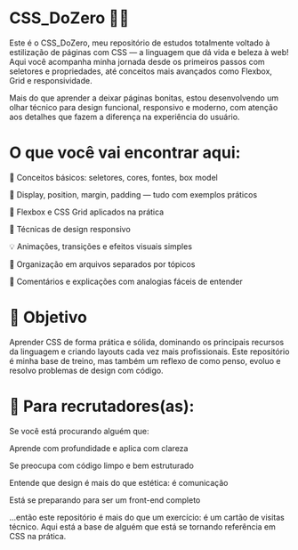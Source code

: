 # CSS_DoZero 🎨🧠

Este é o CSS_DoZero, meu repositório de estudos totalmente voltado à estilização de páginas com CSS — a linguagem que dá vida e beleza à web! Aqui você acompanha minha jornada desde os primeiros passos com seletores e propriedades, até conceitos mais avançados como Flexbox, Grid e responsividade.

Mais do que aprender a deixar páginas bonitas, estou desenvolvendo um olhar técnico para design funcional, responsivo e moderno, com atenção aos detalhes que fazem a diferença na experiência do usuário.

# O que você vai encontrar aqui: 

🎯 Conceitos básicos: seletores, cores, fontes, box model

🔄 Display, position, margin, padding — tudo com exemplos práticos

🧭 Flexbox e CSS Grid aplicados na prática

📱 Técnicas de design responsivo

💡 Animações, transições e efeitos visuais simples

📂 Organização em arquivos separados por tópicos

📝 Comentários e explicações com analogias fáceis de entender

# 📌 Objetivo

Aprender CSS de forma prática e sólida, dominando os principais recursos da linguagem e criando layouts cada vez mais profissionais. Este repositório é minha base de treino, mas também um reflexo de como penso, evoluo e resolvo problemas de design com código.

# 💼 Para recrutadores(as):

Se você está procurando alguém que:

Aprende com profundidade e aplica com clareza

Se preocupa com código limpo e bem estruturado

Entende que design é mais do que estética: é comunicação

Está se preparando para ser um front-end completo

...então este repositório é mais do que um exercício: é um cartão de visitas técnico. Aqui está a base de alguém que está se tornando referência em CSS na prática.
